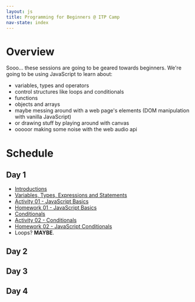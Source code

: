 ```yaml
---
layout: js
title: Programming for Beginners @ ITP Camp
nav-state: index
---
```


Overview
=====

Sooo... these sessions are going to be geared towards beginners. We're going to be using JavaScript to learn about:

* variables, types and operators
* control structures like loops and conditionals
* functions
* objects and arrays
* maybe messing around with a web page's elements (DOM manipulation with vanilla JavaScript)
* or drawing stuff by playing around with canvas
* ooooor making some noise with the web audio api


Schedule
=====

Day 1
----
* [Introductions](slides/01/js-intro.html)
* [Variables, Types, Expressions and Statements](slides/01/js-basics.html)
* [Activity 01 - JavaScript Basics](slides/01/activity-01-basics.html)
* [Homework 01 - JavaScript Basics](slides/01/homework-01-basics.html)
* [Conditionals](slides/01/js-conditionals.html)
* [Activity 02 - Conditionals](slides/01/activity-02-conditionals.html)
* [Homework 02 - JavaScript Conditionals](slides/01/homework-02-conditionals.html)
* Loops? __MAYBE__.

Day 2
----

Day 3
----

Day 4
----

